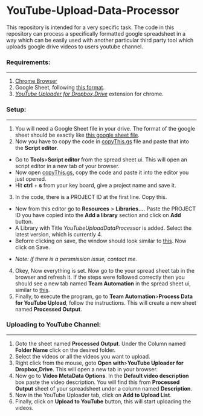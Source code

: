 # YouTube-Upload-Data-Processor

This repository is intended for a very specific task. 
The code in this repository can process a specifically formatted google spreadsheet in a way
which can be easily used with another particular third party tool which uploads google drive videos to users youtube channel.


### Requirements:

---

1. [Chrome Browser](https://www.google.com/chrome/)
1. Google Sheet, following [this format](https://docs.google.com/spreadsheets/d/1dAhC7QMI6YyvPIwr0DfQoLd8Knc1YCCFybUdkKTq22I/edit?usp=sharing).
2. [*YouTube Uploader for Dropbox,Drive*](https://chrome.google.com/webstore/detail/youtube-uploader-for-drop/bohlpmbngemggkpioibiahganclljlag) extension for chrome.

### Setup:

---

1. You will need a Google Sheet file in your drive. The format of the google sheet should be exactly like [this google sheet file](https://docs.google.com/spreadsheets/d/1dAhC7QMI6YyvPIwr0DfQoLd8Knc1YCCFybUdkKTq22I/edit?usp=sharing).
2. Now you have to copy the code in [copyThis.gs](https://github.com/s-shifat/YouTube-Upload-Data-Processor/blob/main/copyThis.gs) file and paste that into the **Script editor**.
  * Go to **Tools**>**Script editor** from the spread sheet ui. This will open an script editor in a new tab of your browser.
  * Now open [copyThis.gs](https://github.com/s-shifat/YouTube-Upload-Data-Processor/blob/main/copyThis.gs), copy the code and paste it into the editor you just opened.
  * Hit **ctrl** + **s** from your key board, give a project name and save it.
3. In the code, there is a PROJECT ID at the first line. Copy this.
  * Now from this editor go to **Resources** > **Libraries...**. Paste the PROJECT ID you have copied into the **Add a library** section and click on **Add** button.
  * A Library with Title *YouTubeUploadDataProcessor* is added. Select the latest version, which is currently 4.
  * Beforre clicking on save, the window should look similar to [this](https://github.com/s-shifat/YouTube-Upload-Data-Processor/blob/main/images/LibrariesWindow.JPG). Now click on Save.
  - *Note: If there is a persmission issue, contact me.*
4. Okey, Now everything is set. Now go to the your spread sheet tab in the browser and refresh it. If the steps were followed correctly then you should see a new tab
named **Team Automation** in the spread sheet ui, similar to [this](https://github.com/s-shifat/YouTube-Upload-Data-Processor/blob/main/images/LibrariesWindow.JPG).
5. Finally, to execute the program, go to **Team Automation**>**Process Data for YouTube Upload**, follow the instructions. This will create a new sheet named **Processed Output**.

### Uploading to YouTube Channel:

---

1. Goto the sheet named **Processed Output**. Under the Column named **Folder Name** click on the desired folder.
2. Select the videos or all the videos you want to upload.
3. Right click from the mouse, goto **Open with**>**YouTube Uploader for Dropbox,Drive**. This will open a new tab in your browser.
4. Now go to **Video MetaData Options**. In the **Default video description** box paste the video description. You will find this from **Processed Output** sheet of your spreadsheet under a column named **Description**.
5. Now in the YouTube Uploader tab, click on **Add to Upload List**.
6. Finally, click on **Upload to YouTube** button, this will start uploading the videos.
